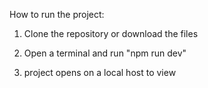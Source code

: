 How to run the project:

1. Clone the repository or download the files

2. Open a terminal and run "npm run dev"

3. project opens on a local host to view
